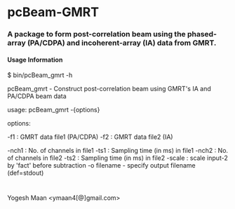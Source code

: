# pcBeam-GMRT
### A package to form post-correlation beam using the phased-array (PA/CDPA) and incoherent-array (IA) data from GMRT.

#### Usage Information

$ bin/pcBeam_gmrt -h

pcBeam_gmrt - Construct post-correlation beam using GMRT's IA and PA/CDPA beam data

usage: pcBeam_gmrt -{options} 

options:

 -f1 <file-name> : GMRT data file1 (PA/CDPA)
 -f2 <file-name> : GMRT data file2 (IA)
 
 -nch1 <nchan>   : No. of channels in file1 
 -ts1  <tsamp>   : Sampling time (in ms) in file1 
 -nch2 <nchan>   : No. of channels in file2 
 -ts2  <tsamp>   : Sampling time (in ms) in file2 
 -scale <fact>   : scale input-2 by 'fact' before subtraction 
-o filename - specify output filename (def=stdout)


#
Yogesh Maan  <ymaan4[@]gmail.com>

